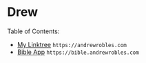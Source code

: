 # Drew

Table of Contents:
- [My Linktree](https://andrewrobles.com) `https://andrewrobles.com`
- [Bible App](https://bible.andrewrobles.com) `https://bible.andrewrobles.com`

